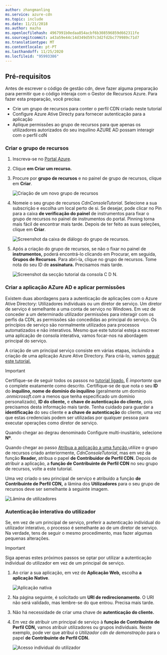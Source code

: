 ```yaml
---
author: zhangmanling
ms.service: azure-cdn
ms.topic: include
ms.date: 11/21/2018
ms.author: mazha
ms.openlocfilehash: 4967991b0edaa854acbf6b308596859d662311fe
ms.sourcegitcommit: a43a59e44c14d349d597c3d2fd2bc779989c71d7
ms.translationtype: MT
ms.contentlocale: pt-PT
ms.lasthandoff: 11/25/2020
ms.locfileid: "95993386"
---
```

## <a name="prerequisites"></a>Pré-requisitos
Antes de escrever o código de gestão cdn, deve fazer alguma preparação para permitir que o código interaja com o Gestor de Recursos Azure. Para fazer esta preparação, você precisa:

* Crie um grupo de recursos para conter o perfil CDN criado neste tutorial
* Configure Azure Ative Directy para fornecer autenticação para a aplicação
* Aplique permissões ao grupo de recursos para que apenas os utilizadores autorizados do seu inquilino AZURE AD possam interagir com o perfil cdN

### <a name="creating-the-resource-group"></a>Criar o grupo de recursos
1. Inscreva-se no [Portal Azure](https://portal.azure.com).
2. Clique **em Criar um recurso.**
3. Procure por **grupo de recursos** e no painel de grupo de recursos, clique em **Criar**.

    ![Criação de um novo grupo de recursos](./media/cdn-app-dev-prep/cdn-new-rg-1-include.png)
3. Nomeie o seu grupo de recursos *CdnConsoleTutorial*.  Selecione a sua subscrição e escolha um local perto de si.  Se desejar, pode clicar no Pin para a caixa **de verificação do painel** de instrumentos para fixar o grupo de recursos no painel de instrumentos do portal.  Pinning torna mais fácil de encontrar mais tarde.  Depois de ter feito as suas seleções, clique em **Criar**.

    ![Screenshot da caixa de diálogo do grupo de recursos.](./media/cdn-app-dev-prep/cdn-new-rg-2-include.png)
4. Após a criação do grupo de recursos, se não o fixar no painel de **instrumentos,** poderá encontrá-lo clicando em Procurar, em seguida, **Grupos de Recursos**.  Para abri-la, clique no grupo de recursos.  Tome nota do seu ID de **assinatura.** Precisamos mais tarde.

    ![Screenshot da secção tutorial da consola C D N.](./media/cdn-app-dev-prep/cdn-subscription-id-include.png)

### <a name="creating-the-azure-ad-application-and-applying-permissions"></a>Criar a aplicação AZure AD e aplicar permissões
Existem duas abordagens para a autenticação de aplicações com o Azure Ative Directory: Utilizadores individuais ou um diretor de serviço. Um diretor de serviço é semelhante a uma conta de serviço no Windows.  Em vez de conceder a um determinado utilizador permissões para interagir com os perfis da CDN, as permissões são concedidas ao principal do serviço.  Os princípios de serviço são normalmente utilizados para processos automatizados e não interativos.  Mesmo que este tutorial esteja a escrever uma aplicação de consola interativa, vamos focar-nos na abordagem principal do serviço.

A criação de um principal serviço consiste em várias etapas, incluindo a criação de uma aplicação Azure Ative Directory.  Para criá-lo, vamos [seguir este tutorial.](../articles/active-directory/develop/howto-create-service-principal-portal.md)

> [!IMPORTANT]
> Certifique-se de seguir todos os passos no [tutorial ligado.](../articles/active-directory/develop/howto-create-service-principal-portal.md)  É *importante* que o complete exatamente como descrito.  Certifique-se de que nota o seu **ID** do **inquilino, nome de domínio do inquilino** (geralmente um domínio *.onmicrosoft.com* a menos que tenha especificado um domínio personalizado), **ID do cliente,** e **chave de autenticação do cliente,** pois precisamos desta informação mais tarde.  Tenha cuidado para guardar a **identificação** do seu cliente e **a chave de autenticação** do cliente, uma vez que estas credenciais podem ser utilizadas por qualquer pessoa para executar operações como diretor de serviço.
>
> Quando chegar ao degrau denominado Configure multi-inusitário, selecione **Nº**.
>
> Quando chegar ao passo [Atribua a aplicação a uma função,](../articles/active-directory/develop/howto-create-service-principal-portal.md#assign-a-role-to-the-application)utilize o grupo de recursos criado anteriormente, *CdnConsoleTutorial*, mas em vez da função **Reader,** atribua o papel **de Contribuidor de Perfil CDN.**  Depois de atribuir a aplicação, a **função de Contribuinte de Perfil CDN** no seu grupo de recursos, volte a este tutorial. 
>
>

Uma vez criado o seu principal de serviço e atribuído a função **de Contribuinte de Perfil CDN,** a lâmina dos **Utilizadores** para o seu grupo de recursos deve ser semelhante à seguinte imagem.

![Lâmina de utilizadores](./media/cdn-app-dev-prep/cdn-service-principal-include.png)

### <a name="interactive-user-authentication"></a>Autenticação interativa do utilizador
Se, em vez de um principal de serviço, preferir a autenticação individual do utilizador interativo, o processo é semelhante ao de um diretor de serviço.  Na verdade, tens de seguir o mesmo procedimento, mas fazer algumas pequenas alterações.

> [!IMPORTANT]
> Siga apenas estes próximos passos se optar por utilizar a autenticação individual do utilizador em vez de um principal de serviço.
>
>

1. Ao criar a sua aplicação, em vez de **Aplicação Web,** escolha **a aplicação Native**.

    ![Aplicação nativa](./media/cdn-app-dev-prep/cdn-native-application-include.png)
2. Na página seguinte, é solicitado um **URI de redirecionamento**.  O URI não será validado, mas lembre-se do que entrou. Precisa mais tarde.
3. Não há necessidade de criar uma chave de **autenticação do cliente.**
4. Em vez de atribuir um principal de serviço à **função de Contribuinte de Perfil CDN,** vamos atribuir utilizadores ou grupos individuais.  Neste exemplo, pode ver que atribuí o *Utilizador cdn de demonstração* para o papel **de Contribuinte de Perfil CDN.**  

    ![Acesso individual do utilizador](./media/cdn-app-dev-prep/cdn-aad-user-include.png)
